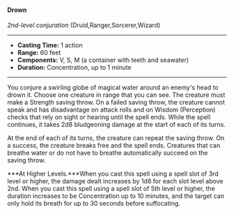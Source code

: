 #### Drown
*2nd-level conjuration* (Druid,Ranger,Sorcerer,Wizard)
___
- **Casting Time:** 1 action
- **Range:** 60 feet
- **Components:** V, S, M (a container with teeth and seawater)
- **Duration:** Concentration, up to 1 minute
---
You conjure a swirling globe of magical water around an enemy's head to drown it. Choose one creature in range that you can see. The creature must make a Strength saving throw. On a failed saving throw, the creature cannot speak and has disadvantage on attack rolls and on Wisdom (Perception) checks that rely on sight or hearing until the spell ends. While the spell continues, it takes 2d8 bludgeoning damage at the start of each of its turns.

At the end of each of its turns, the creature can repeat the saving throw. On a success, the creature breaks free and the spell ends. Creatures that can breathe water or do not have to breathe automatically succeed on the saving throw.

***At Higher Levels.***When you cast this spell using a spell slot of 3rd level or higher, the damage dealt increases by 1d8 for each slot level above 2nd. When you cast this spell using a spell slot of 5th level or higher, the duration increases to be Concentration up to 10 minutes, and the target can only hold its breath for up to 30 seconds before suffocating.
